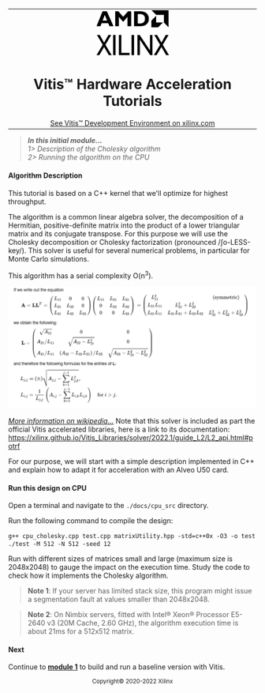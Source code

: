 <table class="sphinxhide" width="100%">
 <tr width="100%">
    <td align="center"><img src="https://raw.githubusercontent.com/Xilinx/Image-Collateral/main/xilinx-logo.png" width="30%"/><h1>Vitis™ Hardware Acceleration Tutorials</h1>
    <a href="https://www.xilinx.com/products/design-tools/vitis.html">See Vitis™ Development Environment on xilinx.com</a>
    </td>
 </tr>
</table>

> **_In this initial module..._**<br>
_1> Description of the Cholesky algorithm_<br>
_2> Running the algorithm on the CPU_

#### Algorithm Description
This tutorial is based on a C++ kernel that we'll optimize for highest throughput.

The algorithm is a common linear algebra solver, the decomposition of a Hermitian, positive-definite matrix into the product of a lower triangular matrix and its conjugate transpose.  For this purpose we will use the Cholesky decomposition or Cholesky factorization (pronounced /ʃo-LESS-key/).  This solver is useful for several numerical problems, in particular for Monte Carlo simulations.

This algorithm has a serial complexity O(n<sup>3</sup>).

![Cholesky description](../images/description.png)

[_More information on wikipedia..._](https://en.wikipedia.org/wiki/Cholesky_decomposition)
Note that this solver is included as part the official Vitis accelerated libraries, here is a link to its documentation:
https://xilinx.github.io/Vitis_Libraries/solver/2022.1/guide_L2/L2_api.html#potrf

For our purpose, we will start with a simple description implemented in C++ and explain how to adapt it for acceleration with an Alveo U50 card.

#### Run this design on CPU

Open a terminal and navigate to the <code>./docs/cpu_src</code> directory.

Run the following command to compile the design:
```
g++ cpu_cholesky.cpp test.cpp matrixUtility.hpp -std=c++0x -O3 -o test
./test -M 512 -N 512 -seed 12
```
Run with different sizes of matrices small and large (maximum size is 2048x2048) to gauge the impact on the execution time.
Study the code to check how it implements the Cholesky algorithm.

> **Note 1**: If your server has limited stack size, this program might issue a segmentation fault at values smaller than 2048x2048. 

> **Note 2**: On Nimbix servers, fitted with Intel® Xeon® Processor E5-2640 v3 (20M Cache, 2.60 GHz), the algorithm execution time is about 21ms for a 512x512 matrix.

#### Next

Continue to [**module 1**](../module1_baseline/README.md) to build and run a baseline version with Vitis.


<p align="center"><sup>Copyright&copy; 2020-2022 Xilinx</sup></p>
